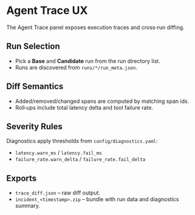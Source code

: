 # Agent Trace UX

The Agent Trace panel exposes execution traces and cross‑run diffing.

## Run Selection
- Pick a **Base** and **Candidate** run from the run directory list.
- Runs are discovered from `runs/*/run_meta.json`.

## Diff Semantics
- Added/removed/changed spans are computed by matching span ids.
- Roll‑ups include total latency delta and tool failure rate.

## Severity Rules
Diagnostics apply thresholds from `config/diagnostics.yaml`:
- `latency.warn_ms` / `latency.fail_ms`
- `failure_rate.warn_delta` / `failure_rate.fail_delta`

## Exports
- `trace_diff.json` – raw diff output.
- `incident_<timestamp>.zip` – bundle with run data and diagnostics summary.

